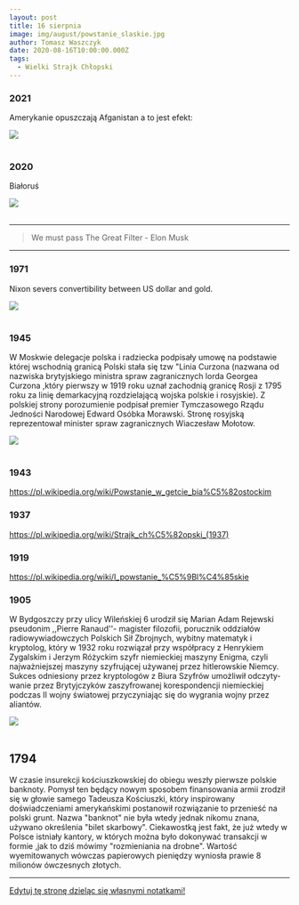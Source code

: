 ```yaml
---
layout: post
title: 16 sierpnia
image: img/august/powstanie_slaskie.jpg
author: Tomasz Waszczyk
date: 2020-08-16T10:00:00.000Z
tags:
  - Wielki Strajk Chłopski
---
```


### 2021

Amerykanie opuszczają Afganistan a to jest efekt:

<img src="./img/august/efektdzialanamerykanskich.jpg"><br><br>

### 2020

Białoruś

<img src="./img/august/protesty-bialorus.jpeg"><br><br>

---

> We must pass The Great Filter - Elon Musk

---

### 1971

Nixon severs convertibility between US dollar and gold.

<img src="./img/august/goldnixon.jpeg"><br><br>

### 1945

W Moskwie delegacje polska i radziecka podpisały umowę na podstawie której wschodnią granicą Polski stała się tzw "Linia Curzona (nazwana od nazwiska brytyjskiego ministra spraw zagranicznych lorda Georgea Curzona ,który pierwszy w 1919 roku uznał zachodnią granicę Rosji z 1795 roku za linię demarkacyjną rozdzielającą wojska polskie i rosyjskie).
Z polskiej strony porozumienie podpisał premier Tymczasowego Rządu Jedności Narodowej Edward Osóbka Morawski. Stronę rosyjską reprezentował minister spraw zagranicznych Wiaczesław Mołotow.

<img src="./img/august/curzon.jpg"><br><br>

### 1943

<https://pl.wikipedia.org/wiki/Powstanie_w_getcie_bia%C5%82ostockim>

### 1937

https://pl.wikipedia.org/wiki/Strajk_ch%C5%82opski_(1937)

### 1919

<https://pl.wikipedia.org/wiki/I_powstanie_%C5%9Bl%C4%85skie>

### 1905

W Bydgoszczy przy ulicy Wileńskiej 6 urodził się Marian Adam Rejewski pseudonim ,,Pierre Ranaud''- magister filozofii, porucznik oddziałów radiowywiadowczych Polskich Sił Zbrojnych, wybitny matematyk i kryptolog, który w 1932 roku rozwiązał przy współpracy z Henrykiem Zygalskim i Jerzym Różyckim szyfr niemieckiej maszyny Enigma, czyli najważ­niej­szej maszyny szyfru­jącej używanej przez hitle­row­skie Niemcy. Sukces odniesiony przez krypto­logów z Biura Szyfrów umożliwił odczy­ty­wanie przez Brytyj­czyków zaszy­fro­wanej korespon­dencji niemiec­kiej podczas II wojny światowej przyczy­niając się do wygrania wojny przez aliantów.

<img src="./img/august/rejewski.jpg"><br><br>

## 1794

W czasie insurekcji kościuszkowskiej do obiegu weszły pierwsze polskie banknoty.
Pomysł ten będący nowym sposobem finansowania armii zrodził się w głowie samego Tadeusza Kościuszki, który inspirowany doświadczeniami amerykańskimi postanowił rozwiązanie to przenieść na polski grunt.
Nazwa "banknot" nie była wtedy jednak nikomu znana, używano określenia "bilet skarbowy". Ciekawostką jest fakt, że już wtedy w Polsce istniały kantory, w których można było dokonywać transakcji w formie ,jak to dziś mówimy "rozmieniania na drobne".
Wartość wyemitowanych wówczas papierowych pieniędzy wyniosła prawie 8 milionów ówczesnych złotych.

---

<a href="https://github.com/TomaszWaszczyk/historia.waszczyk.com/edit/master/src/content/august-16.md" target="_blank">Edytuj tę stronę dzieląc się własnymi notatkami!<a>
